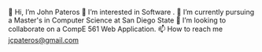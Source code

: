 👋 Hi, I’m John Pateros
👀 I’m interested in Software .
🌱 I’m currently pursuing a Master's in Computer Science at San Diego State
💞️ I’m looking to collaborate on a CompE 561 Web Application.
📫 How to reach me jcpateros@gmail.com

<!--
**jpateros/jpateros** is a ✨ _special_ ✨ repository because its `README.md` (this file) appears on your GitHub profile.

